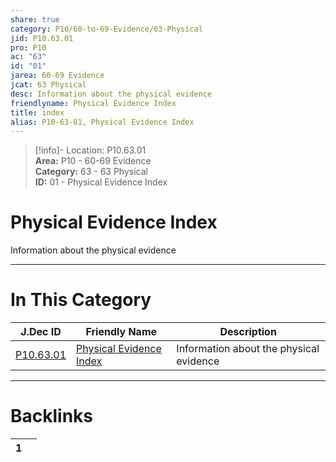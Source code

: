 ```yaml
---  
share: true  
category: P10/60-to-69-Evidence/63-Physical  
jid: P10.63.01  
pro: P10  
ac: "63"  
id: "01"  
jarea: 60-69 Evidence  
jcat: 63 Physical  
desc: Information about the physical evidence  
friendlyname: Physical Evidence Index  
title: index  
alias: P10-63-01, Physical Evidence Index  
---  
```

  
>[!info]- Location: P10.63.01  
>**Area:** P10 - 60-69 Evidence  
>**Category:** 63 - 63 Physical  
>**ID:** 01 - Physical Evidence Index  
  
# Physical Evidence Index  
  
Information about the physical evidence  
   
  
  
---  
# In This Category  
  
| J.Dec ID                                                                                  | Friendly Name                                                                                           | Description                             |  
| ----------------------------------------------------------------------------------------- | ------------------------------------------------------------------------------------------------------- | --------------------------------------- |  
| [P10.63.01](index.md) | [Physical Evidence Index](index.md) | Information about the physical evidence |  
  
  
---  
# Backlinks  
<div><table class="dataview table-view-table"><thead class="table-view-thead"><tr class="table-view-tr-header"><th class="table-view-th"><span></span><span class="dataview small-text">1</span></th><th class="table-view-th"><span></span></th></tr></thead><tbody class="table-view-tbody"></tbody></table></div>